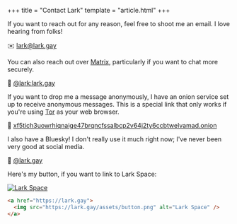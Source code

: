 +++
title = "Contact Lark"
template = "article.html"
+++

If you want to reach out for any reason, feel free to shoot me an email. I love
hearing from folks!

✉️ [lark@lark.gay](mailto:lark@lark.gay)

You can also reach out over [Matrix](https://matrix.org), particularly if you
want to chat more securely.

💬 [@lark:lark.gay](https://matrix.to/#/@lark:lark.gay)

If you want to drop me a message anonymously, I have an onion service set up to
receive anonymous messages. This is a special link that only works if you're
using [Tor](https://www.torproject.org/) as your web browser.

🧅
[xf5tich3uowrhiqnaige47brqncfssalbcp2v64j2ty6ccbtwelvamad.onion](http://xf5tich3uowrhiqnaige47brqncfssalbcp2v64j2ty6ccbtwelvamad.onion/)

I also have a Bluesky! I don't really use it much right now; I've never been
very good at social media.

🦋 [@lark.gay](https://bsky.app/profile/lark.gay)

Here's my button, if you want to link to Lark Space:

[![Lark Space](/assets/button.png)](/)

```html
<a href="https://lark.gay">
  <img src="https://lark.gay/assets/button.png" alt="Lark Space" />
</a>
```
